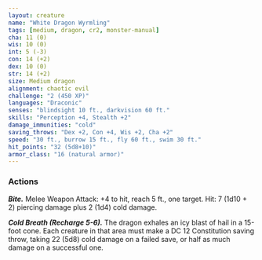```yaml
---
layout: creature
name: "White Dragon Wyrmling"
tags: [medium, dragon, cr2, monster-manual]
cha: 11 (0)
wis: 10 (0)
int: 5 (-3)
con: 14 (+2)
dex: 10 (0)
str: 14 (+2)
size: Medium dragon
alignment: chaotic evil
challenge: "2 (450 XP)"
languages: "Draconic"
senses: "blindsight 10 ft., darkvision 60 ft."
skills: "Perception +4, Stealth +2"
damage_immunities: "cold"
saving_throws: "Dex +2, Con +4, Wis +2, Cha +2"
speed: "30 ft., burrow 15 ft., fly 60 ft., swim 30 ft."
hit_points: "32 (5d8+10)"
armor_class: "16 (natural armor)"
---
```


### Actions

***Bite.*** Melee Weapon Attack: +4 to hit, reach 5 ft., one target. Hit: 7 (1d10 + 2) piercing damage plus 2 (1d4) cold damage.

***Cold Breath (Recharge 5-6).*** The dragon exhales an icy blast of hail in a 15-foot cone. Each creature in that area must make a DC 12 Constitution saving throw, taking 22 (5d8) cold damage on a failed save, or half as much damage on a successful one.